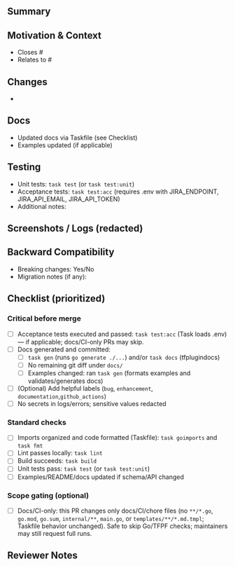 <!--
Title format suggestion: feat|fix|docs|refactor|test|chore(scope): short summary
Example: feat(provider): add configurable HTTP timeouts
-->

## Summary

<!-- Briefly describe the change. What does this PR do? -->

## Motivation & Context

<!-- Link related issues and context. Use Closes/Fixes for auto-close. -->
- Closes #
- Relates to #

## Changes

<!-- High-level list of changes. Keep concise. -->
-

## Docs

<!-- If schema or behavior changed, ensure docs are regenerated and committed. -->
- Updated docs via Taskfile (see Checklist)
- Examples updated (if applicable)

## Testing

<!-- Outline how you tested locally. Include commands and expected results. Prefer Taskfile targets. -->
- Unit tests: `task test` (or `task test:unit`)
- Acceptance tests: `task test:acc` (requires .env with JIRA_ENDPOINT, JIRA_API_EMAIL, JIRA_API_TOKEN)
- Additional notes:

## Screenshots / Logs (redacted)

<!-- Include relevant output, ensuring credentials/tokens are NOT present. -->

## Backward Compatibility

<!-- Any breaking changes to provider config, resource schema, or behavior? If yes, document migration steps. -->
- Breaking changes: Yes/No
- Migration notes (if any):

## Checklist (prioritized)

### Critical before merge
- [ ] Acceptance tests executed and passed: `task test:acc` (Task loads .env) — if applicable; docs/CI-only PRs may skip.
- [ ] Docs generated and committed:
  - [ ] `task gen` (runs `go generate ./...`) and/or `task docs` (tfplugindocs)
  - [ ] No remaining git diff under `docs/`
  - [ ] Examples changed: ran `task gen` (formats examples and validates/generates docs)
- [ ] (Optional) Add helpful labels (`bug`, `enhancement`, `documentation`,`github_actions`)
- [ ] No secrets in logs/errors; sensitive values redacted

### Standard checks
- [ ] Imports organized and code formatted (Taskfile): `task goimports` and `task fmt`
- [ ] Lint passes locally: `task lint`
- [ ] Build succeeds: `task build`
- [ ] Unit tests pass: `task test` (or `task test:unit`)
- [ ] Examples/README/docs updated if schema/API changed

### Scope gating (optional)
- [ ] Docs/CI-only: this PR changes only docs/CI/chore files (no `**/*.go`, `go.mod`, `go.sum`, `internal/**`, `main.go`, or `templates/**/*.md.tmpl`; Taskfile behavior unchanged). Safe to skip Go/TFPF checks; maintainers may still request full runs.

## Reviewer Notes

<!-- Call out areas that need extra attention, trade-offs made, or follow-ups planned. -->
